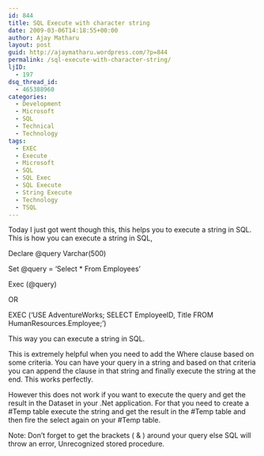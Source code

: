```yaml
---
id: 844
title: SQL Execute with character string
date: 2009-03-06T14:18:55+00:00
author: Ajay Matharu
layout: post
guid: http://ajaymatharu.wordpress.com/?p=844
permalink: /sql-execute-with-character-string/
ljID:
  - 197
dsq_thread_id:
  - 465388960
categories:
  - Development
  - Microsoft
  - SQL
  - Technical
  - Technology
tags:
  - EXEC
  - Execute
  - Microsoft
  - SQL
  - SQL Exec
  - SQL Execute
  - String Execute
  - Technology
  - TSQL
---
```

Today I just got went though this, this helps you to execute a string in SQL. This is how you can execute a string in SQL,

Declare @query Varchar(500)

Set @query = &#8216;Select * From Employees&#8217;

Exec (@query)

OR

EXEC (&#8216;USE AdventureWorks; SELECT EmployeeID, Title FROM HumanResources.Employee;&#8217;)

This way you can execute a string in SQL.

This is extremely helpful when you need to add the Where clause based on some criteria. You can have your query in a string and based on that criteria you can append the clause in that string and finally execute the string at the end. This works perfectly.

However this does not work if you want to execute the query and get the result in the Dataset in your .Net application. For that you need to create a #Temp table execute the string and get the result in the #Temp table and then fire the select again on your #Temp table.

Note: Don&#8217;t forget to get the brackets ( & ) around your query else SQL will throw an error, Unrecognized stored procedure.
